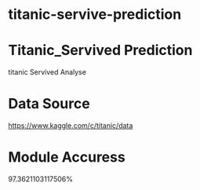 # titanic-servive-prediction
# Titanic_Servived Prediction
titanic Servived Analyse
# Data Source
https://www.kaggle.com/c/titanic/data
# Module Accuress
97.3621103117506%

